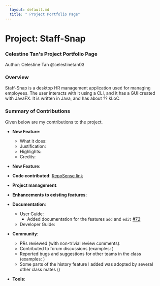 ```yaml
---
  layout: default.md
  title: " Project Portfolio Page"
---
```


# Project: Staff-Snap
### Celestine Tan's Project Portfolio Page
Author: Celestine Tan @celestinetan03

### Overview
Staff-Snap is a desktop HR management application used for managing employees. The user interacts with it using a CLI, and it has a GUI created with JavaFX. It is written in Java, and has about ?? kLoC.

### Summary of Contributions
Given below are my contributions to the project.

* **New Feature**: 
  * What it does: 
  * Justification: 
  * Highlights: 
  * Credits:

* **New Feature**: 

* **Code contributed**: [RepoSense link](https://nus-cs2103-ay2324s1.github.io/tp-dashboard/?search=celestinetan03&breakdown=true)

* **Project management**:

* **Enhancements to existing features**:

* **Documentation**:
  * User Guide:
    * Added documentation for the features `add` and `edit` [\#72]()
  * Developer Guide:

* **Community**:
  * PRs reviewed (with non-trivial review comments): 
  * Contributed to forum discussions (examples: )
  * Reported bugs and suggestions for other teams in the class (examples: )
  * Some parts of the history feature I added was adopted by several other class mates ()

* **Tools**:
